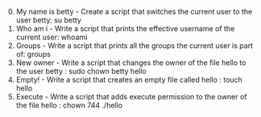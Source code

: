 0. My name is betty - Create a script that switches the current user to the user betty: su betty
1. Who am i - Write a script that prints the effective username of the current user: whoami
2. Groups - Write a script that prints all the groups the current user is part of: groups
3. New owner - Write a script that changes the owner of the file hello to the user betty : sudo chown betty hello
4. Empty! - Write a script that creates an empty file called hello : touch hello
5. Execute - Write a script that adds execute permission to the owner of the file hello : chown 744 ./hello
